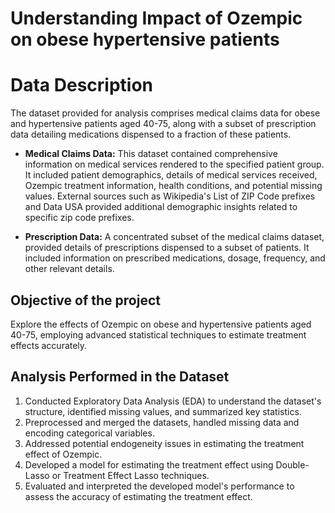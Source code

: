 # Understanding Impact of Ozempic on obese hypertensive patients

# Data Description

The dataset provided for analysis comprises medical claims data for obese and hypertensive patients aged 40-75, along with a subset of prescription data detailing medications dispensed to a fraction of these patients.

- **Medical Claims Data:** This dataset contained comprehensive information on medical services rendered to the specified patient group. It included patient demographics, details of medical services received, Ozempic treatment information, health conditions, and potential missing values. External sources such as Wikipedia's List of ZIP Code prefixes and Data USA  provided additional demographic insights related to specific zip code prefixes.

- **Prescription Data:** A concentrated subset of the medical claims dataset, provided details of prescriptions dispensed to a subset of patients. It included information on prescribed medications, dosage, frequency, and other relevant details.


## Objective of the project

Explore the effects of Ozempic on obese and hypertensive patients aged 40-75, employing advanced statistical techniques to estimate treatment effects accurately.

## Analysis Performed in the Dataset

1. Conducted Exploratory Data Analysis (EDA) to understand the dataset's structure, identified missing values, and summarized key statistics.
2. Preprocessed and merged the datasets, handled missing data and encoding categorical variables.
3. Addressed potential endogeneity issues in estimating the treatment effect of Ozempic.
4. Developed a model for estimating the treatment effect using Double-Lasso or Treatment Effect Lasso techniques.
5. Evaluated and interpreted the developed model's performance to assess the accuracy of estimating the treatment effect.
